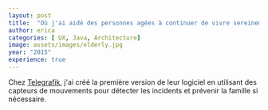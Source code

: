 ```yaml
---
layout: post
title:  "Où j'ai aidé des personnes agées à continuer de vivre sereinement chez elles"
author: erica
categories: [ UX, Java, Architecture]
image: assets/images/elderly.jpg
year: "2015"
experience: true
---
```


Chez <a href="https://www.telegrafik.eu/" target="_blank">Telegrafik</a>, j'ai créé la première version de leur logiciel en utilisant des capteurs de mouvements pour détecter les incidents et prévenir la famille si nécessaire.